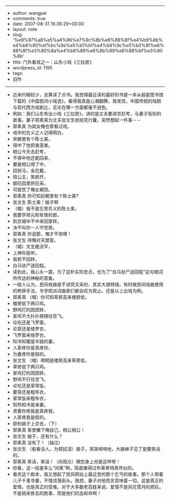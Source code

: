 - --
- author: wangpei
- comments: true
- date: 2007-08-31 16:36:29+00:00
- layout: note
- slug: '%e9%97%a8%e5%a4%96%e7%9c%8b%e6%88%8f%e4%b9%8b%e4%b8%80%ef%bc%9a%e5%b1%b1%e4%b8%9c%e5%b0%8f%e6%88%8f%e3%80%8a%e4%b8%89%e6%8b%89%e6%88%bf%e3%80%8b'
- title: 门外看戏之一：山东小戏《三拉房》
- wordpress_id: 1195
- tags:
- 旧作
- --
- 近来约稿较少，总算读了点书。我觉得最近读的最好的书是一本从超星图书馆下载的《中国民间小戏选》，看得我真是心潮翻腾，我发现，中国传统的戏剧与现代西方戏剧比，无论在哪一方面都毫不逊色。
- 例如：我们山东有出小戏《三拉房》，讲的是丈夫要进京赶考，与妻子告别的故事。妻子郭素真为丈夫张文生收拾完行囊，突然想起一件事－－
- 郭素真 为闺女俺也曾看过戏，
- 戏中的负义之人记得明白，
- 宋朝里有个陈士美，
- 得中了他把香莲害。
- 相公今天去赶考，
- 不得中他还能回来，
- 要是相公得了中，
- 招驸马，金花戴，
- 陪公主，笑颜开，
- 御花园里把花采，
- 可就苦了俺女裙钗。
- 郭素真 你可知前朝里有个陈士美?
- 张文生 陈士美！娘子啊
- （唱）我不是忘恩负义的陈士美，
- 我要学郑元和有情的郎。
- 到京城中不中来回家转，
- 决不叫你一人守空房。
- 郭素真 你说那，俺才不信哩！
- 张文生 待俺对天盟誓。
- （唱）文生跪流平，
- 上神你是听。
- 我若不回转，
- 白马驮尸送回程。
- 读到此，我心头一震，为了这朴实的忠贞，也为了“白马驮尸送回程”这句唱词所传达的神秘的意象。
- 一般人认为，民间戏曲是不讲究文采的，其实大错特错。有时候民间戏曲使用的修辞手法，令学院派词曲家们都会叹为观止。还是以上出戏为例。
- 郭素真 （唱）你可知草房高来楼房低，
- 楼房低下两只鸡。
- 野鸡打的团团转，
- 家鸡不大扑扑楞楞往空飞。
- 论吃还是飞罗面，
- 论穿还是绫罗衣，
- 飞罗面来绫罗衣，
- 知冷知暖是半路的妻。
- 人家疼你是真疼你，
- 为妻疼你是假的。
- 张文生 （唱）明明是楼房高来草房低，
- 草房低下两只鸡。
- 家鸡打的团团转，
- 野鸡不打往空飞。
- 论吃还是家常饭，
- 要穿还是粗布衣，
- 家常饭来粗布衣，
- 知热知冷是亲妻。
- 贤妻你疼我是真疼我，
- 人家疼我是假的。
- 辞别娘子上京去，（下）
- 郭素真 家里撇下俺自己。相公相公！
- 张文生 娘子，还有什么？
- 郭素真 没有了！（抽泣）
- 张文生 （偷看没人，为郭拭泪）娘子，哭哭啼啼地，大娘婶子见了是要笑话的。
- 郭素真 笑话，笑话！（向观众）搁您身上也是这样呀！
- 你看，这一段是多么“间离”啊，简直像得过布莱希特真传似的。
- 看完这个剧本，我又想起了民风网站上最近登的那个乞丐的故事。那个人带着儿子千里寻妻，不惜流落街头。我想，妻子对他而言意味着一切，这是真正的爱情，也是真正的受难。对于大多数老百姓来说，爱情不是风花雪月的把玩，不是挑来拣去的韵事，而是他们的血和命啊！ 
